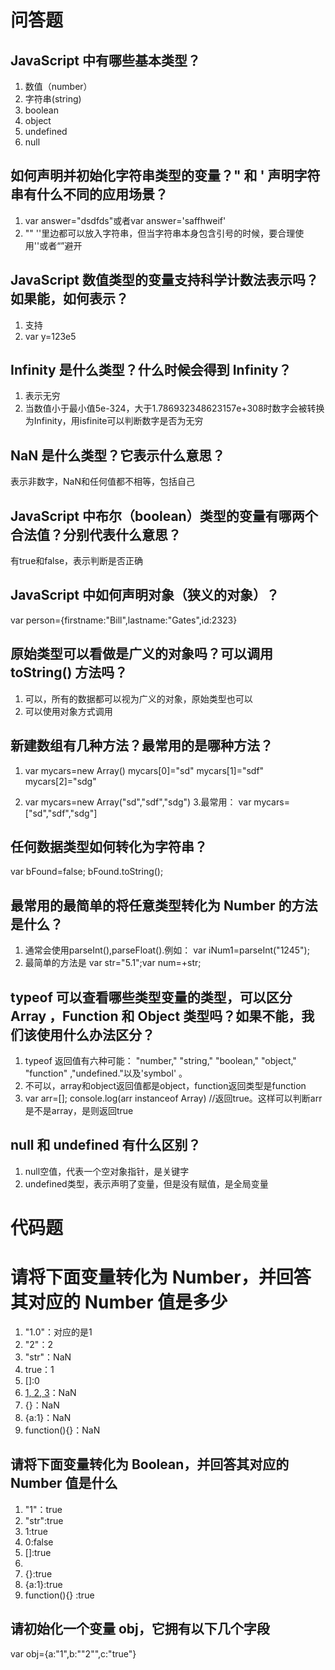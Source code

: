 # 问答题
## JavaScript 中有哪些基本类型？
1. 数值（number）
2. 字符串(string)
3. boolean
4. object
5. undefined
6. null


## 如何声明并初始化字符串类型的变量？" 和 ' 声明字符串有什么不同的应用场景？
1. var answer="dsdfds"或者var answer='saffhweif'
2. ""  ''里边都可以放入字符串，但当字符串本身包含引号的时候，要合理使用''或者“”避开


## JavaScript 数值类型的变量支持科学计数法表示吗？如果能，如何表示？
1. 支持
2. var y=123e5


## Infinity 是什么类型？什么时候会得到 Infinity？
1. 表示无穷
2. 当数值小于最小值5e-324，大于1.786932348623157e+308时数字会被转换为Infinity，用isfinite可以判断数字是否为无穷



## NaN 是什么类型？它表示什么意思？
表示非数字，NaN和任何值都不相等，包括自己

## JavaScript 中布尔（boolean）类型的变量有哪两个合法值？分别代表什么意思？
有true和false，表示判断是否正确


## JavaScript 中如何声明对象（狭义的对象）？
var person={firstname:"Bill",lastname:"Gates",id:2323}



## 原始类型可以看做是广义的对象吗？可以调用 toString() 方法吗？
1. 可以，所有的数据都可以视为广义的对象，原始类型也可以
2. 可以使用对象方式调用


## 新建数组有几种方法？最常用的是哪种方法？
1. var mycars=new Array()
   mycars[0]="sd"
   mycars[1]="sdf"
   mycars[2]="sdg"
   
2. var mycars=new Array("sd","sdf","sdg")
3.最常用： var mycars=["sd","sdf","sdg"]


## 任何数据类型如何转化为字符串？
var bFound=false;
bFound.toString();




## 最常用的最简单的将任意类型转化为 Number 的方法是什么？
1. 通常会使用parseInt(),parseFloat().例如： var iNum1=parseInt("1245");
2. 最简单的方法是 var str="5.1";var num=+str;



## typeof 可以查看哪些类型变量的类型，可以区分 Array ，Function 和 Object 类型吗？如果不能，我们该使用什么办法区分？
1. typeof 返回值有六种可能： "number," "string," "boolean," "object," "function" ,"undefined."以及'symbol' 。
2. 不可以，array和object返回值都是object，function返回类型是function
3. var arr=[];
console.log(arr instanceof Array) //返回true。这样可以判断arr是不是array，是则返回true

## null 和 undefined 有什么区别？
1. null空值，代表一个空对象指针，是关键字
2. undefined类型，表示声明了变量，但是没有赋值，是全局变量



# 代码题
# 请将下面变量转化为 Number，并回答其对应的 Number 值是多少
1. "1.0"：对应的是1
2. "2"：2
3. "str"：NaN
4. true：1
5. []:0
6. [1, 2, 3]：NaN
7. {}：NaN
8. {a:1}：NaN
9. function(){}：NaN


## 请将下面变量转化为 Boolean，并回答其对应的 Number 值是什么
1. "1"：true
2. "str":true
3. 1:true
4. 0:false
5. []:true
6. [1, 2, 3]:true
7. {}:true
8. {a:1}:true
9. function(){} :true


## 请初始化一个变量 obj，它拥有以下几个字段
var obj={a:"1",b:""2"",c:"true"}
